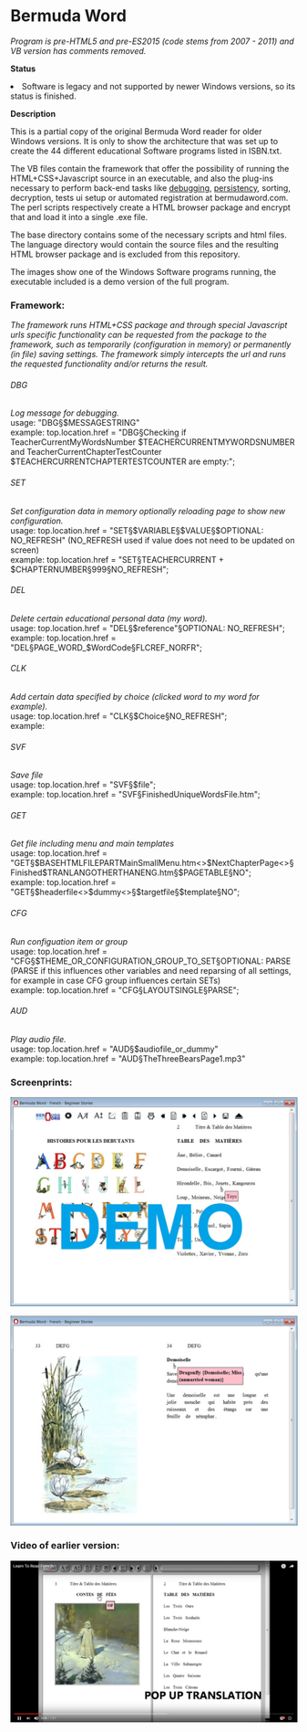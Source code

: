<h1>Bermuda Word</h1>

<i>Program is pre-HTML5 and pre-ES2015 (code stems from 2007 - 2011) and VB version has comments removed.</i>

<b>Status</b>

  <li>Software is legacy and not supported by newer Windows versions, so its status is finished.

<b>Description</b>

This is a partial copy of the original Bermuda Word reader for older Windows versions. It is only to show the architecture that was set up to create the 44 different educational Software programs listed in ISBN.txt.

The VB files contain the framework that offer the possibility of running the HTML+CSS+Javascript source in an executable, and also the plug-ins necessary to perform back-end tasks like <a href='README.md#DBG'>debugging</a>, <a href='README.md#SET'>persistency</a>, sorting, decryption, tests ui setup or automated registration at bermudaword.com. The perl scripts respectively create a HTML browser package and encrypt that and load it into a single .exe file.

The base directory contains some of the necessary scripts and html files. The language directory would contain the source files and the resulting HTML browser package and is excluded from this repository.

The images show one of the Windows Software programs running, the executable included is a demo version of the full program.

<h3>Framework:</h3>

<i>The framework runs HTML+CSS package and through special Javascript urls specific functionality can be requested from the package to the framework, such as temporarily (configuration in memory) or permanently (in file) saving settings. The framework simply intercepts the url and runs the requested functionality and/or returns the result.</i>

<h6 id="DBG">DBG</h6>
<i>Log message for debugging.</i></br>
usage:
"DBG§$MESSAGESTRING"</br>
example:
top.location.href = "DBG§Checking if TeacherCurrentMyWordsNumber $TEACHERCURRENTMYWORDSNUMBER and TeacherCurrentChapterTestCounter $TEACHERCURRENTCHAPTERTESTCOUNTER are empty:";

<h6 id="SET">SET</h6>
<i>Set configuration data in memory optionally reloading page to show new configuration.</i></br>
usage:
top.location.href = "SET§$VARIABLE§$VALUE§$OPTIONAL: NO_REFRESH" (NO_REFRESH used if value does not need to be updated on screen) </br>
example:
top.location.href = "SET§TEACHERCURRENT + $CHAPTERNUMBER§999§NO_REFRESH";

<h6 id="DEL">DEL</h6>
<i>Delete certain educational personal data (my word).</i></br>
usage:
top.location.href = "DEL§$reference"§OPTIONAL: NO_REFRESH";</br>
example:
top.location.href = "DEL§PAGE_WORD_$WordCode§FLCREF_NORFR";

<h6 id="CLK">CLK</h6>
<i>Add certain data specified by choice (clicked word to my word for example).</i></br>
usage:
top.location.href = "CLK§$Choice§NO_REFRESH";</br>
example:

<h6 id="SVF">SVF</h6>
<i>Save file</i></br>
usage:
top.location.href = "SVF§$file";</br>
example:
top.location.href = "SVF§FinishedUniqueWordsFile.htm";

<h6 id="GET">GET</h6>
<i>Get file including menu and main templates</i></br>
usage:
top.location.href = "GET§$BASEHTMLFILEPARTMainSmallMenu.htm<>$NextChapterPage<>§Finished$TRANLANGOTHERTHANENG.htm§$PAGETABLE§NO";</br>
example:
top.location.href = "GET§$headerfile<>$dummy<>§$targetfile§$template§NO";

<h6 id="CFG">CFG</h6>
<i>Run configuation item or group</i></br>
usage:
top.location.href = "CFG§$THEME_OR_CONFIGURATION_GROUP_TO_SET§OPTIONAL: PARSE (PARSE if this influences other variables and need reparsing of all settings, for example in case CFG group influences certain SETs)</br>
example:
top.location.href = "CFG§LAYOUTSINGLE§PARSE";

<h6 id="AUD">AUD</h6>
<i>Play audio file.</i></br>
usage:
top.location.href = "AUD§$audiofile_or_dummy"</br>
example:
top.location.href = "AUD§TheThreeBearsPage1.mp3"

<h3>Screenprints:</h3>

<img src="Bermuda-Word-Learn-to-Read-French-Beginners-Stories-Demo.jpg"></img>

<img src="Bermuda-Word-Learn-to-Read-French-Beginners-Stories-Example-Too.jpg"></img>

<h3>Video of earlier version:</h3>

<a href="https://youtu.be/4lh7BSNk3xE" target="_blank"><img src="ScreenShot.png"></img></a>

